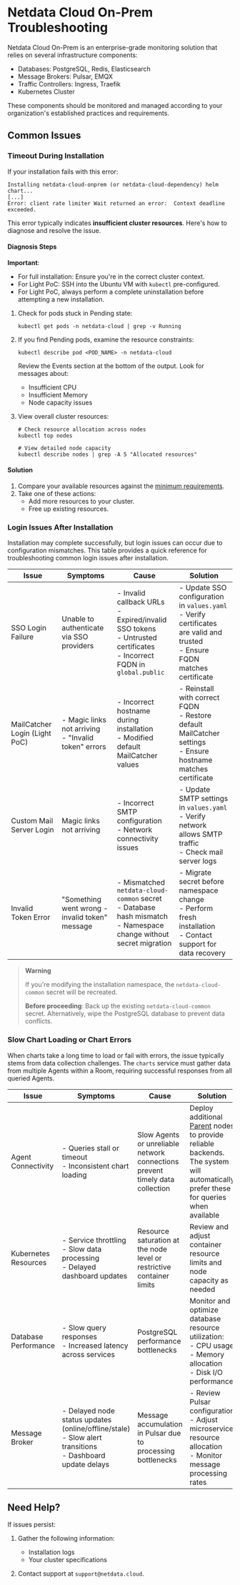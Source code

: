 # Netdata Cloud On-Prem Troubleshooting

Netdata Cloud On-Prem is an enterprise-grade monitoring solution that relies on several infrastructure components:

- Databases: PostgreSQL, Redis, Elasticsearch
- Message Brokers: Pulsar, EMQX
- Traffic Controllers: Ingress, Traefik
- Kubernetes Cluster

These components should be monitored and managed according to your organization's established practices and requirements.

## Common Issues

### Timeout During Installation

If your installation fails with this error:

```
Installing netdata-cloud-onprem (or netdata-cloud-dependency) helm chart...
[...]
Error: client rate limiter Wait returned an error:  Context deadline exceeded.
```

This error typically indicates **insufficient cluster resources**. Here's how to diagnose and resolve the issue.

#### Diagnosis Steps

**Important**:

- For full installation: Ensure you're in the correct cluster context.
- For Light PoC: SSH into the Ubuntu VM with `kubectl` pre-configured.
- For Light PoC, always perform a complete uninstallation before attempting a new installation.

1. Check for pods stuck in Pending state:

   ```shell
   kubectl get pods -n netdata-cloud | grep -v Running
   ```

2. If you find Pending pods, examine the resource constraints:

   ```shell
   kubectl describe pod <POD_NAME> -n netdata-cloud
   ```

   Review the Events section at the bottom of the output. Look for messages about:
    - Insufficient CPU
    - Insufficient Memory
    - Node capacity issues

3. View overall cluster resources:

   ```shell
   # Check resource allocation across nodes
   kubectl top nodes
   
   # View detailed node capacity
   kubectl describe nodes | grep -A 5 "Allocated resources"
   ```

#### Solution

1. Compare your available resources against the [minimum requirements](https://github.com/netdata/netdata/blob/master/docs/netdata-cloud/netdata-cloud-on-prem/installation.md#system-requirements).
2. Take one of these actions:
    - Add more resources to your cluster.
    - Free up existing resources.

### Login Issues After Installation

Installation may complete successfully, but login issues can occur due to configuration mismatches. This table provides a quick reference for troubleshooting common login issues after installation.

| Issue                         | Symptoms                                                | Cause                                                                                                                         | Solution                                                                                                                          |
|-------------------------------|---------------------------------------------------------|-------------------------------------------------------------------------------------------------------------------------------|-----------------------------------------------------------------------------------------------------------------------------------|
| SSO Login Failure             | Unable to authenticate via SSO providers                | - Invalid callback URLs<br/>- Expired/invalid SSO tokens<br/>- Untrusted certificates<br/>- Incorrect FQDN in `global.public` | - Update SSO configuration in `values.yaml`<br/>- Verify certificates are valid and trusted<br/>- Ensure FQDN matches certificate |
| MailCatcher Login (Light PoC) | - Magic links not arriving<br/>- "Invalid token" errors | - Incorrect hostname during installation<br/>- Modified default MailCatcher values                                            | - Reinstall with correct FQDN<br/>- Restore default MailCatcher settings<br/>- Ensure hostname matches certificate                |
| Custom Mail Server Login      | Magic links not arriving                                | - Incorrect SMTP configuration<br/>- Network connectivity issues                                                              | - Update SMTP settings in `values.yaml`<br/>- Verify network allows SMTP traffic<br/>- Check mail server logs                     |
| Invalid Token Error           | "Something went wrong - invalid token" message          | - Mismatched `netdata-cloud-common` secret<br/>- Database hash mismatch<br/>- Namespace change without secret migration       | - Migrate secret before namespace change<br/>- Perform fresh installation<br/>- Contact support for data recovery                 |

> **Warning**
>
> If you're modifying the installation namespace, the `netdata-cloud-common` secret will be recreated.
>
> **Before proceeding**: Back up the existing `netdata-cloud-common` secret. Alternatively, wipe the PostgreSQL database to prevent data conflicts.

### Slow Chart Loading or Chart Errors

When charts take a long time to load or fail with errors, the issue typically stems from data collection challenges. The `charts` service must gather data from multiple Agents within a Room, requiring successful responses from all queried Agents.

| Issue                | Symptoms                                                                                                        | Cause                                                                        | Solution                                                                                                                                                                                  |
|----------------------|-----------------------------------------------------------------------------------------------------------------|------------------------------------------------------------------------------|-------------------------------------------------------------------------------------------------------------------------------------------------------------------------------------------|
| Agent Connectivity   | - Queries stall or timeout<br/>- Inconsistent chart loading                                                     | Slow Agents or unreliable network connections prevent timely data collection | Deploy additional [Parent](/docs/observability-centralization-points/README.md) nodes to provide reliable backends. The system will automatically prefer these for queries when available |
| Kubernetes Resources | - Service throttling<br/>- Slow data processing<br/>- Delayed dashboard updates                                 | Resource saturation at the node level or restrictive container limits        | Review and adjust container resource limits and node capacity as needed                                                                                                                   |
| Database Performance | - Slow query responses<br/>- Increased latency across services                                                  | PostgreSQL performance bottlenecks                                           | Monitor and optimize database resource utilization:<br/>- CPU usage<br/>- Memory allocation<br/>- Disk I/O performance                                                                    |
| Message Broker       | - Delayed node status updates (online/offline/stale)<br/>- Slow alert transitions<br/>- Dashboard update delays | Message accumulation in Pulsar due to processing bottlenecks                 | - Review Pulsar configuration<br/>- Adjust microservice resource allocation<br/>- Monitor message processing rates                                                                        |

## Need Help?

If issues persist:

1. Gather the following information:

    - Installation logs
    - Your cluster specifications

2. Contact support at `support@netdata.cloud`.
